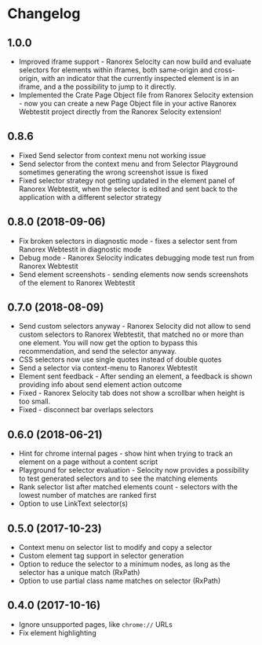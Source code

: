 # Changelog

## 1.0.0

* Improved iframe support - Ranorex Selocity can now build and evaluate selectors for elements within iframes, both same-origin and cross-origin, with an indicator that the currently inspected element is in an iframe, and a the possibility to jump to it directly.
* Implemented the Crate Page Object file from Ranorex Selocity extension - now you can create a new Page Object file in your active Ranorex Webtestit project directly from the Ranorex Selocity extension!

## 0.8.6

* Fixed Send selector from context menu not working issue
* Send selector from the context menu and from Selector Playground sometimes generating the wrong screenshot issue is fixed
* Fixed selector strategy not getting updated in the element panel of Ranorex Webtestit, when the selector is edited and sent back to the application with a different selector strategy


## 0.8.0 (2018-09-06)

* Fix broken selectors in diagnostic mode - fixes a selector sent from Ranorex Webtestit in diagnostic mode 
* Debug mode - Ranorex Selocity indicates debugging mode test run from Ranorex Webtestit
* Send element screenshots - sending elements now sends screenshots of the element to Ranorex Webtestit

## 0.7.0 (2018-08-09)

* Send custom selectors anyway - Ranorex Selocity did not allow to send custom selectors to Ranorex Webtestit, that matched no or more than one element. You will now get the option to bypass this recommendation, and send the selector anyway.
* CSS selectors now use single quotes instead of double quotes
* Send a selector via context-menu to Ranorex Webtestit
* Element sent feedback - After sending an element, a feedback is shown providing info about send element action outcome
* Fixed - Ranorex Selocity tab does not show a scrollbar when height is too small.
* Fixed - disconnect bar overlaps selectors


## 0.6.0 (2018-06-21)

* Hint for chrome internal pages - show hint when trying to track an element on a page without a content script
* Playground for selector evaluation - Selocity now provides a possibility to test generated selectors and to see the matching elements
* Rank selector list after matched elements count - selectors with the lowest number of matches are ranked first
* Option to use LinkText selector(s)

## 0.5.0 (2017-10-23)

* Context menu on selector list to modify and copy a selector
* Custom element tag support in selector generation
* Option to reduce the selector to a minimum nodes, as long as the selector has a unique match (RxPath)
* Option to use partial class name matches on selector (RxPath)

## 0.4.0 (2017-10-16)

* Ignore unsupported pages, like `chrome://` URLs
* Fix element highlighting
